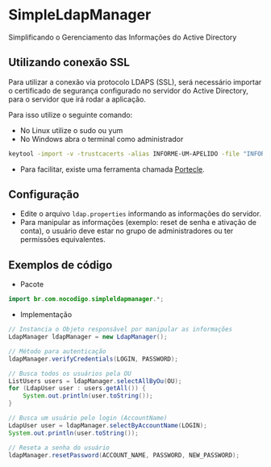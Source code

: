 # SimpleLdapManager
Simplificando o Gerenciamento das Informações do Active Directory

## Utilizando conexão SSL

Para utilizar a conexão via protocolo LDAPS (SSL), será necessário importar o certificado de segurança configurado no servidor do Active Directory, para o servidor que irá rodar a aplicação.

Para isso utilize o seguinte comando:

+ No Linux utilize o sudo ou yum
+ No Windows abra o terminal como administrador

```sh
keytool -import -v -trustcacerts -alias INFORME-UM-APELIDO -file "INFORME-O-CAMINHO-COMPLETO-DO-CERTIFICADO\NOME-DO-ARQUIVO.cer" -keystore "INFORME-O-CAMINHO-COMPLETO-DA-INSTALACAO-DO-JAVA\jre\lib\security\cacerts" -keypass changeit -storepass changeit
```

+ Para facilitar, existe uma ferramenta chamada [Portecle](http://portecle.sourceforge.net/).

## Configuração

+ Edite o arquivo ```ldap.properties``` informando as informações do servidor.
+ Para manipular as informações (exemplo: reset de senha e ativação de conta), o usuário deve estar no grupo de administradores ou ter permissões equivalentes.

## Exemplos de código

+ Pacote
```java
import br.com.nocodigo.simpleldapmanager.*;
```

+ Implementação
```java
// Instancia o Objeto responsável por manipular as informações
LdapManager ldapManager = new LdapManager();

// Método para autenticação
ldapManager.verifyCredentials(LOGIN, PASSWORD);

// Busca todos os usuários pela OU
ListUsers users = ldapManager.selectAllByOu(OU);
for (LdapUser user : users.getAll()) {
	System.out.println(user.toString());
}

// Busca um usuário pelo login (AccountName)
LdapUser user = ldapManager.selectByAccountName(LOGIN);
System.out.println(user.toString());

// Reseta a senha do usuário
ldapManager.resetPassword(ACCOUNT_NAME, PASSWORD, NEW_PASSWORD);
```
